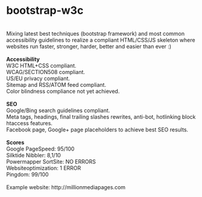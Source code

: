 bootstrap-w3c
=============
<br />
Mixing latest best techniques (bootstrap framework) and most common accessibility guidelines to realize a compliant HTML/CSS/JS skeleton 
where websites run faster, stronger, harder, better and easier than ever :)<br />
<br />
<b>Accessibility</b><br />
W3C HTML+CSS compliant.<br />
WCAG/SECTION508 compliant.<br />
US/EU privacy compliant.<br />
Sitemap and RSS/ATOM feed compliant.<br />
Color blindness compliance not yet achieved.<br /><br />
<b>SEO</b><br>
Google/Bing search guidelines compliant.<br />
Meta tags, headings, final trailing slashes rewrites, anti-bot, hotlinking block htaccess features.<br />
Facebook page, Google+ page placeholders to achieve best SEO results.<br />
<br />
<b>Scores</b><br />
Google PageSpeed: 95/100<br />
Silktide Nibbler: 8,1/10<br />
Powermapper SortSite: NO ERRORS<br />
Websiteoptimization: 1 ERROR<br />
Pingdom: 99/100<br />
<br />
Example website: http://millionmediapages.com

